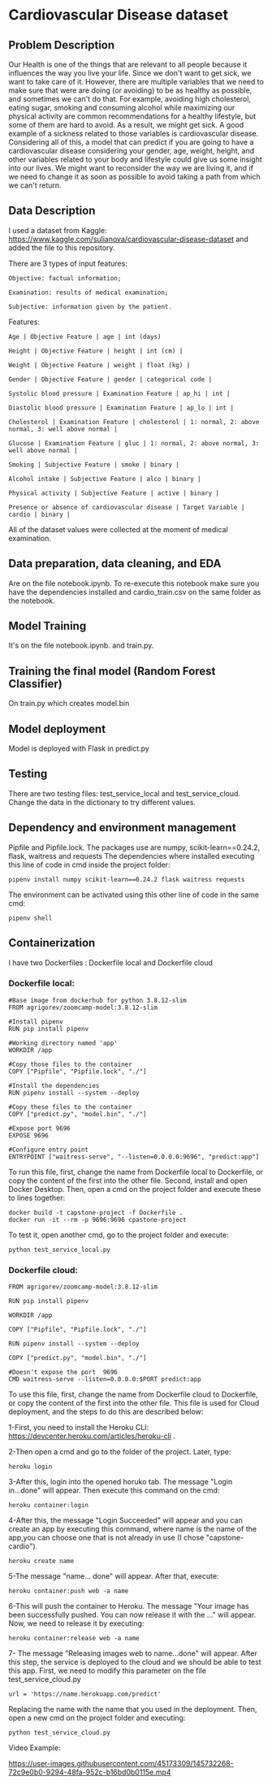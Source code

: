 # Cardiovascular Disease dataset

## Problem Description

Our Health is one of the things that are relevant to all people because it influences the way you live your life. Since we don't want to get sick, we want to take care of it. However, there are multiple variables that we need to make sure that were are doing (or avoiding) to be as healthy as possible, and sometimes we can't do that. For example, avoiding high cholesterol, eating sugar, smoking and consuming  alcohol while maximizing our physical activity are common recommendations for a healthy lifestyle, but some of them are hard to avoid. As a result, we might get sick. A good example of a sickness related to those variables is cardiovascular disease. Considering all of this, a model that can predict if you are going to have a cardiovascular disease considering your gender, age, weight, height, and other variables related to your body and lifestyle could give us some insight into our lives. We might want to reconsider the way we are living it, and if we need to change it as soon as possible to avoid taking a path from which we can't return.



## Data Description
I used a dataset from Kaggle: https://www.kaggle.com/sulianova/cardiovascular-disease-dataset and added the file to this repository.

There are 3 types of input features:

    Objective: factual information;

    Examination: results of medical examination;

    Subjective: information given by the patient.

Features:

    Age | Objective Feature | age | int (days)

    Height | Objective Feature | height | int (cm) |

    Weight | Objective Feature | weight | float (kg) |

    Gender | Objective Feature | gender | categorical code |

    Systolic blood pressure | Examination Feature | ap_hi | int |

    Diastolic blood pressure | Examination Feature | ap_lo | int |

    Cholesterol | Examination Feature | cholesterol | 1: normal, 2: above normal, 3: well above normal |

    Glucose | Examination Feature | gluc | 1: normal, 2: above normal, 3: well above normal |

    Smoking | Subjective Feature | smoke | binary |

    Alcohol intake | Subjective Feature | alco | binary |

    Physical activity | Subjective Feature | active | binary |

    Presence or absence of cardiovascular disease | Target Variable | cardio | binary |
All of the dataset values were collected at the moment of medical examination.


## Data preparation, data cleaning, and EDA
Are on the file notebook.ipynb. To re-execute this notebook make sure you have the dependencies installed and cardio_train.csv on the same folder as the notebook.

## Model Training
It's on the file notebook.ipynb. and train.py.

## Training the final model (Random Forest Classifier)
On train.py which creates model.bin

## Model deployment
Model is deployed with Flask in predict.py

## Testing
There are two testing files: test_service_local and test_service_cloud. Change the data in the dictionary to try different values.

## Dependency and environment management
Pipfile and Pipfile.lock. The packages use are numpy, scikit-learn==0.24.2, flask, waitress and requests
The dependencies where installed executing this line of code in cmd inside the project folder:
                  
    pipenv install numpy scikit-learn==0.24.2 flask waitress requests 

The environment can be activated using this other line of code in the same cmd:
    
    pipenv shell


## Containerization
I have two Dockerfiles : Dockerfile local and Dockerfile cloud

### Dockerfile local:

    #Base image from dockerhub for python 3.8.12-slim
    FROM agrigorev/zoomcamp-model:3.8.12-slim

    #Install pipenv
    RUN pip install pipenv

    #Working directory named 'app'
    WORKDIR /app
    
    #Copy those files to the container
    COPY ["Pipfile", "Pipfile.lock", "./"]
    
    #Install the dependencies
    RUN pipenv install --system --deploy
    
    #Copy these files to the container
    COPY ["predict.py", "model.bin", "./"]

    #Expose port 9696
    EXPOSE 9696
    
    #Configure entry point
    ENTRYPOINT ["waitress-serve", "--listen=0.0.0.0:9696", "predict:app"]



To run this file, first, change the name from Dockerfile local to Dockerfile, or copy the content of the first into the other file. 
Second, install and open Docker Desktop. Then, open a cmd on the project folder and execute these to lines together:

    docker build -t capstone-project -f Dockerfile .
    docker run -it --rm -p 9696:9696 cpastone-project

To test it, open another cmd, go to the project folder and execute:

    python test_service_local.py

### Dockerfile cloud:

    FROM agrigorev/zoomcamp-model:3.8.12-slim

    RUN pip install pipenv

    WORKDIR /app

    COPY ["Pipfile", "Pipfile.lock", "./"]

    RUN pipenv install --system --deploy

    COPY ["predict.py", "model.bin", "./"]

    #Doesn't expose the port  9696
    CMD waitress-serve --listen=0.0.0.0:$PORT predict:app


To use this file, first, change the name from Dockerfile cloud to Dockerfile, or copy the content of the first into the other file. This file is used for Cloud deployment, and the steps to do this are described below:

  1-First, you need to install the Heroku CLI: https://devcenter.heroku.com/articles/heroku-cli . 

  2-Then open a cmd and go to the folder of the project. Later, type:

    heroku login

  3-After this, login into the opened horuko tab. The message "Login in...done" will appear. Then execute this command on the cmd:

    heroku container:login

  4-After this, the message "Login Succeeded" will appear and you can create an app by executing this command, where name is the name of the app,you can choose one that is not already in use (I chose "capstone-cardio").

    heroku create name

  5-The message "name... done" will appear. After that, execute:

    heroku container:push web -a name

  6-This will push the container to Heroku. The message "Your image has been successfully pushed. You can now release it with the ..." will appear. Now, we need to release it by executing:

    heroku container:release web -a name

  7- The message "Releasing images web to name...done" will appear. After this step, the service is deployed to the cloud and we should be able to test this app. First, we need to modify this parameter on the file test_service_cloud.py
  
    url = 'https://name.herokuapp.com/predict'
  Replacing the name with the name that you used in the deployment.
  Then, open a new cmd on the project folder and executing:
  
    python test_service_cloud.py

Video Example:


https://user-images.githubusercontent.com/45173309/145732268-72c9e0b0-9294-48fa-952c-b16bd0b0115e.mp4



